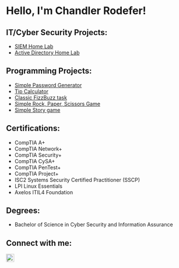 <h1>Hello, I'm Chandler Rodefer!

<h2> IT/Cyber Security Projects:</h2>

- [SIEM Home Lab](https://github.com/chandlerrodefer/SIEM-Home-Lab/blob/main/README.md)
- [Active Directory Home Lab](https://github.com/chandlerrodefer/Active-Directory-Home-Lab/blob/main/README.md)

<h2> Programming Projects:</h2>

- [Simple Password Generator](https://github.com/chandlerrodefer/Simple-Password-Generator-using-Python)
- [Tip Calculator](https://github.com/chandlerrodefer/Tip-calculator.)
- [Classic FizzBuzz task](https://github.com/chandlerrodefer/Classic-FizzBuzz-task.)
- [Simple Rock, Paper, Scissors Game](https://github.com/chandlerrodefer/Rock-Paper-Scissors-simple-game.)
- [Simple Story game](https://github.com/chandlerrodefer/Treasure-Map-Mini-game.)

<h2> Certifications:</h2>

- CompTIA A+
- CompTIA Network+
- CompTIA Security+
- CompTIA CySA+
- CompTIA PenTest+
- CompTIA Project+
- ISC2 Systems Security Certified Practitioner (SSCP)
- LPI Linux Essentials
- Axelos ITIL4 Foundation

<h2> Degrees:</h2>

- Bachelor of Science in Cyber Security and Information Assurance
<h2> Connect with me:</h2>



[<img align="left" alt=" | LinkedIn" width="22px" src="https://cdn.jsdelivr.net/npm/simple-icons@v3/icons/linkedin.svg" />][linkedin]




[linkedin]: www.linkedin.com/in/chandlerrodefer
